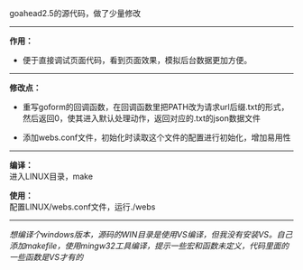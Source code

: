 goahead2.5的源代码，做了少量修改

---

**作用：**  

* 便于直接调试页面代码，看到页面效果，模拟后台数据更加方便。  

---

**修改点：**  

* 重写goform的回调函数，在回调函数里把PATH改为请求url后缀.txt的形式，然后返回0，使其进入默认处理动作，返回对应的.txt的json数据文件  

* 添加webs.conf文件，初始化时读取这个文件的配置进行初始化，增加易用性  

---

**编译：**    
进入LINUX目录，make  
  
**使用：**  
配置LINUX/webs.conf文件，运行./webs  

---
*想编译个windows版本，源码的WIN目录是使用VS编译，但我没有安装VS。自己添加makefile，使用mingw32工具编译，提示一些宏和函数未定义，代码里面的一些函数是VS才有的*  

